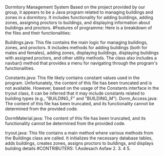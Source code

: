 Dormitory Management System
Based on the project provided by our group, it appears to be a Java program related to managing buildings and zones in a dormitory. It includes functionality for adding buildings, adding zones, assigning proctors to buildings, and displaying information about buildings and proctors.
 #Features of programme: 
Here is a breakdown of the files and their functionalities:

Buildings.java: This file contains the main logic for managing buildings, zones, and proctors. It includes methods for adding buildings (both for males and females), adding zones, displaying buildings, displaying buildings with assigned proctors, and other utility methods. The class also includes a navbar() method that provides a menu for navigating through the program's functionalities.

Constants.java: This file likely contains constant values used in the program. Unfortunately, the content of this file has been truncated and is not available. However, based on the usage of the Constants interface in the tryout class, it can be inferred that it may include constants related to building types (e.g., "BUILDING_F" and "BUILDING_M").
Dorm_Access.java: The content of this file has been truncated, and its functionality cannot be determined from the provided code.

DormMaterial.java: The content of this file has been truncated, and its functionality cannot be determined from the provided code.

tryout.java: This file contains a main method where various methods from the Buildings class are called. It initializes the necessary database tables, adds buildings, creates zones, assigns proctors to buildings, and displays building details
#CONTRIBUTERS:
1.Asdesach Asfaw
2.
3.
4
5.
